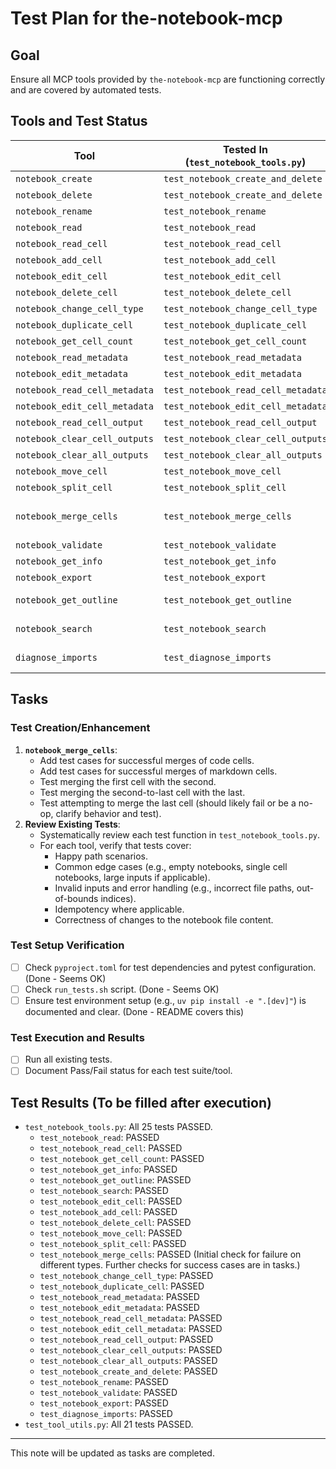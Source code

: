 # Test Plan for the-notebook-mcp

## Goal
Ensure all MCP tools provided by `the-notebook-mcp` are functioning correctly and are covered by automated tests.

## Tools and Test Status

| Tool                          | Tested In (`test_notebook_tools.py`) | Notes                                                                 |
| ----------------------------- | ------------------------------------ | --------------------------------------------------------------------- |
| `notebook_create`             | `test_notebook_create_and_delete`    | Covered                                                               |
| `notebook_delete`             | `test_notebook_create_and_delete`    | Covered                                                               |
| `notebook_rename`             | `test_notebook_rename`               | Covered                                                               |
| `notebook_read`               | `test_notebook_read`                 | Covered                                                               |
| `notebook_read_cell`          | `test_notebook_read_cell`            | Covered                                                               |
| `notebook_add_cell`           | `test_notebook_add_cell`             | Covered                                                               |
| `notebook_edit_cell`          | `test_notebook_edit_cell`            | Covered                                                               |
| `notebook_delete_cell`        | `test_notebook_delete_cell`          | Covered                                                               |
| `notebook_change_cell_type`   | `test_notebook_change_cell_type`     | Covered                                                               |
| `notebook_duplicate_cell`     | `test_notebook_duplicate_cell`       | Covered                                                               |
| `notebook_get_cell_count`     | `test_notebook_get_cell_count`       | Covered                                                               |
| `notebook_read_metadata`      | `test_notebook_read_metadata`        | Covered                                                               |
| `notebook_edit_metadata`      | `test_notebook_edit_metadata`        | Covered                                                               |
| `notebook_read_cell_metadata` | `test_notebook_read_cell_metadata`   | Covered                                                               |
| `notebook_edit_cell_metadata` | `test_notebook_edit_cell_metadata`   | Covered                                                               |
| `notebook_read_cell_output`   | `test_notebook_read_cell_output`     | Covered                                                               |
| `notebook_clear_cell_outputs` | `test_notebook_clear_cell_outputs`   | Covered                                                               |
| `notebook_clear_all_outputs`  | `test_notebook_clear_all_outputs`    | Covered                                                               |
| `notebook_move_cell`          | `test_notebook_move_cell`            | Covered                                                               |
| `notebook_split_cell`         | `test_notebook_split_cell`           | Covered                                                               |
| `notebook_merge_cells`        | `test_notebook_merge_cells`          | Partially tested (fails on different types). Needs success case tests. |
| `notebook_validate`           | `test_notebook_validate`             | Covered                                                               |
| `notebook_get_info`           | `test_notebook_get_info`             | Covered                                                               |
| `notebook_export`             | `test_notebook_export`               | Covered                                                               |
| `notebook_get_outline`        | `test_notebook_get_outline`          | Covered (InfoToolsProvider)                                           |
| `notebook_search`             | `test_notebook_search`               | Covered (InfoToolsProvider)                                           |
| `diagnose_imports`            | `test_diagnose_imports`              | Covered (DiagnosticToolsProvider)                                     |

## Tasks

### Test Creation/Enhancement
1.  **`notebook_merge_cells`**:
    *   Add test cases for successful merges of code cells.
    *   Add test cases for successful merges of markdown cells.
    *   Test merging the first cell with the second.
    *   Test merging the second-to-last cell with the last.
    *   Test attempting to merge the last cell (should likely fail or be a no-op, clarify behavior and test).
2.  **Review Existing Tests**:
    *   Systematically review each test function in `test_notebook_tools.py`.
    *   For each tool, verify that tests cover:
        *   Happy path scenarios.
        *   Common edge cases (e.g., empty notebooks, single cell notebooks, large inputs if applicable).
        *   Invalid inputs and error handling (e.g., incorrect file paths, out-of-bounds indices).
        *   Idempotency where applicable.
        *   Correctness of changes to the notebook file content.

### Test Setup Verification
*   [ ] Check `pyproject.toml` for test dependencies and pytest configuration. (Done - Seems OK)
*   [ ] Check `run_tests.sh` script. (Done - Seems OK)
*   [ ] Ensure test environment setup (e.g., `uv pip install -e ".[dev]"`) is documented and clear. (Done - README covers this)

### Test Execution and Results
*   [ ] Run all existing tests.
*   [ ] Document Pass/Fail status for each test suite/tool.

## Test Results (To be filled after execution)

*   `test_notebook_tools.py`: All 25 tests PASSED.
    *   `test_notebook_read`: PASSED
    *   `test_notebook_read_cell`: PASSED
    *   `test_notebook_get_cell_count`: PASSED
    *   `test_notebook_get_info`: PASSED
    *   `test_notebook_get_outline`: PASSED
    *   `test_notebook_search`: PASSED
    *   `test_notebook_edit_cell`: PASSED
    *   `test_notebook_add_cell`: PASSED
    *   `test_notebook_delete_cell`: PASSED
    *   `test_notebook_move_cell`: PASSED
    *   `test_notebook_split_cell`: PASSED
    *   `test_notebook_merge_cells`: PASSED (Initial check for failure on different types. Further checks for success cases are in tasks.)
    *   `test_notebook_change_cell_type`: PASSED
    *   `test_notebook_duplicate_cell`: PASSED
    *   `test_notebook_read_metadata`: PASSED
    *   `test_notebook_edit_metadata`: PASSED
    *   `test_notebook_read_cell_metadata`: PASSED
    *   `test_notebook_edit_cell_metadata`: PASSED
    *   `test_notebook_read_cell_output`: PASSED
    *   `test_notebook_clear_cell_outputs`: PASSED
    *   `test_notebook_clear_all_outputs`: PASSED
    *   `test_notebook_create_and_delete`: PASSED
    *   `test_notebook_rename`: PASSED
    *   `test_notebook_validate`: PASSED
    *   `test_notebook_export`: PASSED
    *   `test_diagnose_imports`: PASSED
*   `test_tool_utils.py`: All 21 tests PASSED.

---
This note will be updated as tasks are completed. 
